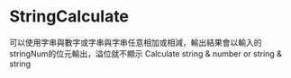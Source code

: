 # StringCalculate
可以使用字串與數字或字串與字串任意相加或相減，輸出結果會以輸入的stringNum的位元輸出，溢位就不顯示
Calculate string &amp; number or string &amp; string
